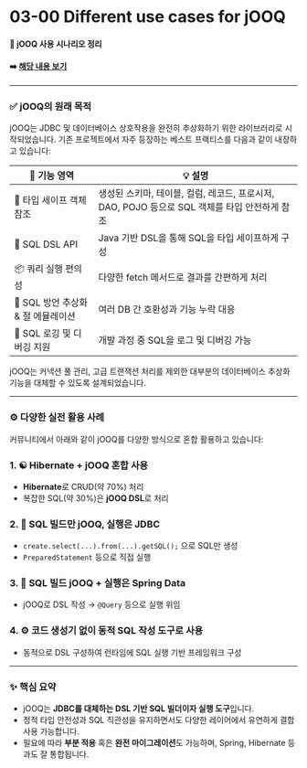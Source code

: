 # 03-00 Different use cases for jOOQ

#### 📘 jOOQ 사용 시나리오 정리

#### ➡️ [해당 내용 보기](https://www.jooq.org/doc/3.20/manual/getting-started/use-cases/)

---

### ✅ jOOQ의 원래 목적

jOOQ는 JDBC 및 데이터베이스 상호작용을 완전히 추상화하기 위한 라이브러리로 시작되었습니다. 기존 프로젝트에서 자주 등장하는 베스트 프랙티스를 다음과 같이 내장하고 있습니다:

| 🎯 기능 영역                | 💡 설명                                                         |
| ----------------------- | ------------------------------------------------------------- |
| 🔐 타입 세이프 객체 참조         | 생성된 스키마, 테이블, 컬럼, 레코드, 프로시저, DAO, POJO 등으로 SQL 객체를 타입 안전하게 참조 |
| 🧱 SQL DSL API          | Java 기반 DSL을 통해 SQL을 타입 세이프하게 구성                              |
| 📦 쿼리 실행 편의성            | 다양한 fetch 메서드로 결과를 간편하게 처리                                    |
| 🧩 SQL 방언 추상화 & 절 에뮬레이션 | 여러 DB 간 호환성과 기능 누락 대응                                         |
| 🐞 SQL 로깅 및 디버깅 지원      | 개발 과정 중 SQL을 로그 및 디버깅 가능                                      |

jOOQ는 커넥션 풀 관리, 고급 트랜잭션 처리를 제외한 대부분의 데이터베이스 추상화 기능을 대체할 수 있도록 설계되었습니다.

---

### ⚙️ 다양한 실전 활용 사례

커뮤니티에서 아래와 같이 jOOQ를 다양한 방식으로 혼합 활용하고 있습니다:

### 1. ☯️ Hibernate + jOOQ 혼합 사용

* **Hibernate**로 CRUD(약 70%) 처리
* 복잡한 SQL(약 30%)은 **jOOQ DSL**로 처리

### 2. 🧪 SQL 빌드만 jOOQ, 실행은 JDBC

* `create.select(...).from(...).getSQL();` 으로 SQL만 생성
* `PreparedStatement` 등으로 직접 실행

### 3. 🔁 SQL 빌드 jOOQ + 실행은 Spring Data

* jOOQ로 DSL 작성 → `@Query` 등으로 실행 위임

### 4. ⚙️ 코드 생성기 없이 동적 SQL 작성 도구로 사용

* 동적으로 DSL 구성하여 런타임에 SQL 실행 기반 프레임워크 구성

---

### ✨ 핵심 요약

* jOOQ는 **JDBC를 대체하는 DSL 기반 SQL 빌더이자 실행 도구**입니다.
* 정적 타입 안전성과 SQL 직관성을 유지하면서도 다양한 레이어에서 유연하게 결합 사용 가능합니다.
* 필요에 따라 **부분 적용** 혹은 **완전 마이그레이션**도 가능하며, Spring, Hibernate 등과도 잘 통합됩니다.
